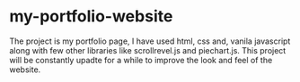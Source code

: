 # my-portfolio-website
The project is my portfolio page, I have used html, css and, vanila javascript along with few other libraries 
like scrollrevel.js and piechart.js. This project will be constantly upadte for a while to improve the look and feel of the website.
